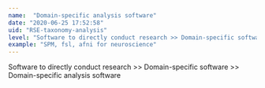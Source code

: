 ```yaml
---
name:  "Domain-specific analysis software"
date: "2020-06-25 17:52:58"
uid: "RSE-taxonomy-analysis"
level: "Software to directly conduct research >> Domain-specific software >> Domain-specific analysis software"
example: "SPM, fsl, afni for neuroscience" 
---
```


Software to directly conduct research >> Domain-specific software >> Domain-specific analysis software